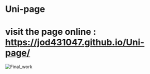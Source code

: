 # Uni-page

# visit the page online : https://jod431047.github.io/Uni-page/

![Final_work](https://user-images.githubusercontent.com/120330353/216780068-97c2307c-879f-44c0-9815-659f964d8648.png)
